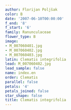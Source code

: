 ```yaml
---
author: Florijan Poljšak
color: B
date: '2007-06-10T00:00:00'
f_end: '8'
f_start: '6'
family: Ranunculaceae
flower_type: B
image:
- M_007060401.jpg
- M_007060402.jpg
- M_007060403.jpg
latin: Clematis integrifolia
lead: M_007060402.jpg
lead_sample: false
name: index.en
order: Clematis
parallel: false
petals: '4'
petals_joined: false
star_shape: false
title: Clematis integrifolia
---
```

